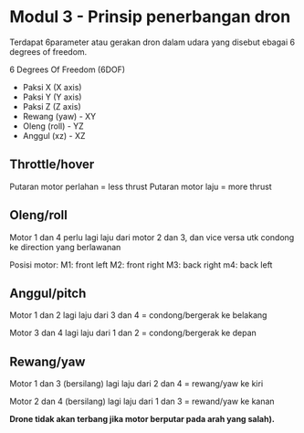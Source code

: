 # Modul 3 - Prinsip penerbangan dron

Terdapat 6parameter atau gerakan dron dalam udara yang disebut ebagai 6 degrees of freedom.

6 Degrees Of Freedom (6DOF)
* Paksi X (X axis)
* Paksi Y (Y axis)
* Paksi Z (Z axis)
* Rewang (yaw) - XY
* Oleng (roll) - YZ
* Anggul (xz) - XZ

## Throttle/hover
Putaran motor perlahan = less thrust
Putaran motor laju = more thrust

##  Oleng/roll
Motor 1 dan 4 perlu lagi laju dari motor 2 dan 3, dan vice versa utk condong ke direction yang berlawanan

Posisi motor:
M1: front left
M2: front right
M3: back right
m4: back left

## Anggul/pitch

Motor 1 dan 2 lagi laju dari 3 dan 4 = condong/bergerak ke belakang

Motor 3 dan 4 lagi laju dari 1 dan 2 = condong/bergerak ke depan

## Rewang/yaw

Motor 1 dan 3 (bersilang) lagi laju dari 2 dan 4 = rewang/yaw ke kiri

Motor 2 dan 4 (bersilang) lagi laju dari 1 dan 3 = rewand/yaw ke kanan

**Drone tidak akan terbang jika motor berputar pada arah yang salah).**

